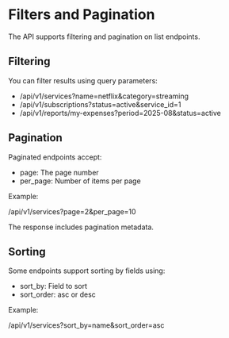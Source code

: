 # Filters and Pagination

The API supports filtering and pagination on list endpoints.

## Filtering

You can filter results using query parameters:

- /api/v1/services?name=netflix&category=streaming
- /api/v1/subscriptions?status=active&service_id=1
- /api/v1/reports/my-expenses?period=2025-08&status=active

## Pagination

Paginated endpoints accept:

- page: The page number
- per_page: Number of items per page

Example:

/api/v1/services?page=2&per_page=10

The response includes pagination metadata.

## Sorting

Some endpoints support sorting by fields using:

- sort_by: Field to sort
- sort_order: asc or desc

Example:

/api/v1/services?sort_by=name&sort_order=asc
